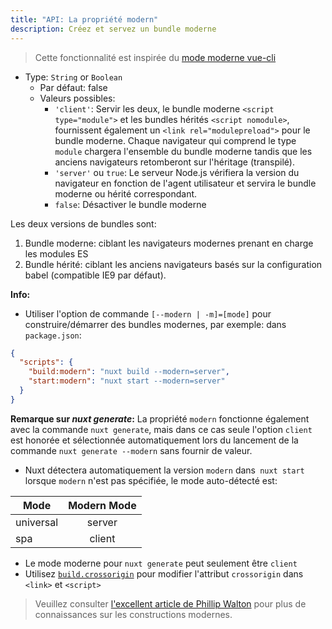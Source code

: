```yaml
---
title: "API: La propriété modern"
description: Créez et servez un bundle moderne
---
```


> Cette fonctionnalité est inspirée du [mode moderne vue-cli](https://cli.vuejs.org/guide/browser-compatibility.html#modern-mode) 

- Type: `String` or `Boolean`
  - Par défaut: false
  - Valeurs possibles:
    - `'client'`: Servir les deux, le bundle moderne `<script type="module">` et les bundles hérités `<script nomodule>`, fournissent également un `<link rel="modulepreload">` pour le bundle moderne. Chaque navigateur qui comprend le type `module` chargera l'ensemble du bundle moderne tandis que les anciens navigateurs retomberont sur l'héritage (transpilé).
    - `'server'` ou `true`: Le serveur Node.js vérifiera la version du navigateur en fonction de l'agent utilisateur et servira le bundle moderne ou hérité correspondant.
    - `false`: Désactiver le bundle moderne

Les deux versions de bundles sont:

1. Bundle moderne: ciblant les navigateurs modernes prenant en charge les modules ES
1. Bundle hérité: ciblant les anciens navigateurs basés sur la configuration babel (compatible IE9 par défaut).

**Info:**

- Utiliser l'option de commande `[--modern | -m]=[mode]` pour construire/démarrer des bundles modernes, par exemple: dans `package.json`:

```json
{
  "scripts": {
    "build:modern": "nuxt build --modern=server",
    "start:modern": "nuxt start --modern=server"
  }
}
```
**Remarque sur *nuxt generate*:** La propriété `modern` fonctionne également avec la commande `nuxt generate`, mais dans 
ce cas seule l'option `client` est honorée et sélectionnée automatiquement lors du lancement de la commande 
`nuxt generate --modern` sans fournir de valeur.

- Nuxt détectera automatiquement la version `modern` dans` nuxt start` lorsque `modern` n'est pas spécifiée, le mode auto-détecté est:

| Mode          | Modern Mode   |
| ------------- |:-------------:|
| universal     | server        |
| spa           | client        |

- Le mode moderne pour `nuxt generate` peut seulement être `client`
- Utilisez [`build.crossorigin`](/api/configuration-build#crossorigin) pour modifier l'attribut `crossorigin` dans `<link>` et `<script>`

> Veuillez consulter [l'excellent article de Phillip Walton](https://philipwalton.com/articles/deploying-es2015-code-in-production-today/) pour plus de connaissances sur les constructions modernes.
